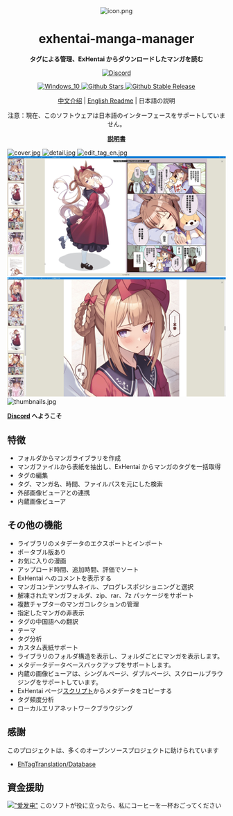 <div align="center">

<img src="https://raw.githubusercontent.com/SchneeHertz/exhentai-manga-manager/master/public/icon.png" alt="icon.png" width="128"/>

# exhentai-manga-manager

**タグによる管理、ExHentai からダウンロードしたマンガを読む**

<p>
  <a href="hhttps://discord.gg/pS9jR8C8f6">
    <img src="https://img.shields.io/badge/Discord-purple?style=flat-square" alt="Discord" />
  </a>
</p>

<p>
  <a href="https://www.electronjs.org/">
    <img src="https://img.shields.io/badge/require-Windows_10-blue?style=flat-square" alt="Windows_10" />
  </a>
  <a href="https://github.com/SchneeHertz/exhentai-manga-manager/stargazers">
    <img src="https://img.shields.io/github/stars/SchneeHertz/exhentai-manga-manager?style=flat-square&color=cornflowerblue" alt="Github Stars" />
  </a>
  <a href="https://github.com/SchneeHertz/exhentai-manga-manager/releases/latest">
    <img src="https://img.shields.io/github/v/release/SchneeHertz/exhentai-manga-manager?label=latest&style=flat-square&color=cornflowerblue" alt="Github Stable Release" />
  </a>
</p>

[中文介绍](https://github.com/SchneeHertz/exhentai-manga-manager/blob/master/README.md) | [English Readme](https://github.com/SchneeHertz/exhentai-manga-manager/blob/master/README_EN.md) | 日本語の説明

注意：現在、このソフトウェアは日本語のインターフェースをサポートしていません。

**[説明書](https://github.com/SchneeHertz/exhentai-manga-manager/wiki/English-Instruction)**

</div>

![cover.jpg](https://raw.githubusercontent.com/SchneeHertz/exhentai-manga-manager/master/screenshots/cover_en.jpg)
![detail.jpg](https://raw.githubusercontent.com/SchneeHertz/exhentai-manga-manager/master/screenshots/detail_en.jpg)
![edit_tag_en.jpg](https://raw.githubusercontent.com/SchneeHertz/exhentai-manga-manager/master/screenshots/edit_tag_en.jpg)
![viewer.jpg](https://raw.githubusercontent.com/SchneeHertz/exhentai-manga-manager/master/screenshots/viewer.jpg)
![viewer2.jpg](https://raw.githubusercontent.com/SchneeHertz/exhentai-manga-manager/master/screenshots/viewer2.jpg)
![thumbnails.jpg](https://raw.githubusercontent.com/SchneeHertz/exhentai-manga-manager/master/screenshots/thumbnails.jpg)

**[Discord](https://discord.gg/pS9jR8C8f6) へようこそ**

## 特徴
- フォルダからマンガライブラリを作成
- マンガファイルから表紙を抽出し、ExHentai からマンガのタグを一括取得
- タグの編集
- タグ、マンガ名、時間、ファイルパスを元にした検索
- 外部画像ビューアとの連携
- 内蔵画像ビューア

## その他の機能
- ライブラリのメタデータのエクスポートとインポート
- ポータブル版あり
- お気に入りの漫画
- アップロード時間、追加時間、評価でソート
- ExHentai へのコメントを表示する
- マンガコンテンツサムネイル、プログレスポジショニングと選択
- 解凍されたマンガフォルダ、zip、rar、7z パッケージをサポート
- 複数チャプターのマンガコレクションの管理
- 指定したマンガの非表示
- タグの中国語への翻訳
- テーマ
- タグ分析
- カスタム表紙サポート
- ライブラリのフォルダ構造を表示し、フォルダごとにマンガを表示します。
- メタデータデータベースバックアップをサポートします。
- 内蔵の画像ビューアは、シングルページ、ダブルページ、スクロールブラウジングをサポートしています。
- ExHentai ページ[スクリプト](https://sleazyfork.org/zh-CN/scripts/472321-%E6%8F%90%E5%8F%96e-hentai%E7%94%BB%E5%BB%8A%E5%85%83%E6%95%B0%E6%8D%AE)からメタデータをコピーする
- タグ頻度分析
- ローカルエリアネットワークブラウジング

## 感謝
このプロジェクトは、多くのオープンソースプロジェクトに助けられています

- [EhTagTranslation/Database](https://github.com/EhTagTranslation/Database)


## 資金援助
[!["爱发电"](https://static.afdiancdn.com/static/img/logo/logo.png)](https://afdian.com/a/SeldonHorizon)
このソフトが役に立ったら、私にコーヒーを一杯おごってください
